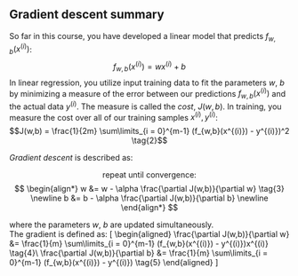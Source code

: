 ## Gradient descent summary
So far in this course, you have developed a linear model that predicts $f_{w,b}(x^{(i)})$:
$$f_{w,b}(x^{(i)}) = wx^{(i)} + b \tag{1}$$
In linear regression, you utilize input training data to fit the parameters $w$, $b$ by minimizing a measure of the error between our predictions $f_{w,b}(x^{(i)})$ and the actual data $y^{(i)}$. The measure is called the $cost$, $J(w,b)$. In training, you measure the cost over all of our training samples $x^{(i)},y^{(i)}$:
$$J(w,b) = \frac{1}{2m} \sum\limits_{i = 0}^{m-1} (f_{w,b}(x^{(i)}) - y^{(i)})^2 \tag{2}$$ 

*Gradient descent* is described as:

$$\text{repeat until convergence:}$$
$$
\begin{align*} 
w &= w -  \alpha \frac{\partial J(w,b)}{\partial w} \tag{3}  \newline 
b &= b -  \alpha \frac{\partial J(w,b)}{\partial b} \newline
\end{align*}
$$

where the parameters $w$, $b$ are updated simultaneously.  
The gradient is defined as:
\[
\begin{aligned}
\frac{\partial J(w,b)}{\partial w} &= \frac{1}{m} \sum\limits_{i = 0}^{m-1} (f_{w,b}(x^{(i)}) - y^{(i)})x^{(i)} \tag{4}\\
\frac{\partial J(w,b)}{\partial b} &= \frac{1}{m} \sum\limits_{i = 0}^{m-1} (f_{w,b}(x^{(i)}) - y^{(i)}) \tag{5}
\end{aligned}
\]
